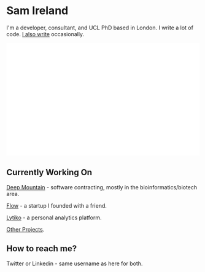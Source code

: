# Sam Ireland

I'm a developer, consultant, and UCL PhD based in London. I write a lot of code. [I also write](https://samireland.com/writing/) occasionally.

![](https://raw.githubusercontent.com/samirelanduk/jstrieb-github-stats/master/generated/overview.svg)

## Currently Working On

[Deep Mountain](https://deepmountainsoftware.com/) - software contracting, mostly in the bioinformatics/biotech area.

[Flow](https://flow.bio/) - a startup I founded with a friend.

[Lytiko](https://lytiko.com/) - a personal analytics platform.

[Other Projects](https://samireland.com/projects/).

## How to reach me?

Twitter or Linkedin - same username as here for both.
